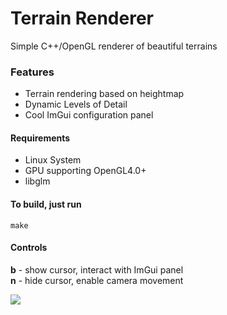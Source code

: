 # Terrain Renderer
Simple C++/OpenGL renderer of beautiful terrains 

### Features
- Terrain rendering based on heightmap
- Dynamic Levels of Detail
- Cool ImGui configuration panel

#### Requirements
- Linux System
- GPU supporting OpenGL4.0+
- libglm

#### To build, just run
``` Shell
make
```

#### Controls
**b** - show cursor, interact with ImGui panel \
**n** - hide cursor, enable camera movement

![](https://giphy.com/gifs/fOxiqg4ICvaIlt1Qtv)
